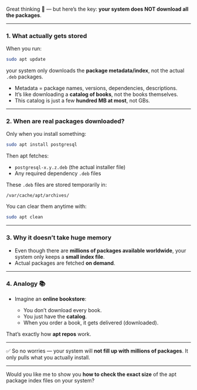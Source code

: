 Great thinking 🤔 — but here’s the key: **your system does NOT download all the packages**.

---

### 1. What actually gets stored

When you run:

```bash
sudo apt update
```

your system only downloads the **package metadata/index**, not the actual `.deb` packages.

* Metadata = package names, versions, dependencies, descriptions.
* It’s like downloading a **catalog of books**, not the books themselves.
* This catalog is just a few **hundred MB at most**, not GBs.

---

### 2. When are real packages downloaded?

Only when you install something:

```bash
sudo apt install postgresql
```

Then apt fetches:

* `postgresql-x.y.z.deb` (the actual installer file)
* Any required dependency `.deb` files

These `.deb` files are stored temporarily in:

```
/var/cache/apt/archives/
```

You can clear them anytime with:

```bash
sudo apt clean
```

---

### 3. Why it doesn’t take huge memory

* Even though there are **millions of packages available worldwide**, your system only keeps a **small index file**.
* Actual packages are fetched **on demand**.

---

### 4. Analogy 📚

* Imagine an **online bookstore**:

  * You don’t download every book.
  * You just have the **catalog**.
  * When you order a book, it gets delivered (downloaded).

That’s exactly how **apt repos** work.

---

✅ So no worries — your system will **not fill up with millions of packages**. It only pulls what you actually install.

---

Would you like me to show you **how to check the exact size** of the apt package index files on your system?
